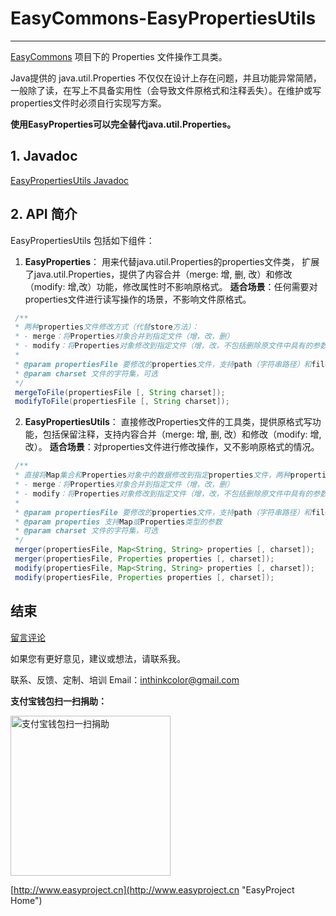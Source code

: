 # EasyCommons-EasyPropertiesUtils

---------------
[EasyCommons](readme-zh.md "EasyCommons")  项目下的 Properties 文件操作工具类。 

Java提供的 java.util.Properties 不仅仅在设计上存在问题，并且功能异常简陋，一般除了读，在写上不具备实用性（会导致文件原格式和注释丢失）。在维护或写properties文件时必须自行实现写方案。

**使用EasyProperties可以完全替代java.util.Properties。**

## 1. Javadoc
[EasyPropertiesUtils Javadoc](../javadoc/easycommons-propertiesutils/index.html "EasyPropertiesUtils Javadoc")

## 2. API 简介
EasyPropertiesUtils 包括如下组件：

1. **EasyProperties**： 用来代替java.util.Properties的properties文件类， 扩展了java.util.Properties，提供了内容合并（merge: 增, 删, 改）和修改（modify: 增,改）功能，修改属性时不影响原格式。
**适合场景**：任何需要对properties文件进行读写操作的场景，不影响文件原格式。 
```JAVA
 /**
 * 两种properties文件修改方式（代替store方法）：
 * - merge：将Properties对象合并到指定文件（增，改，删）
 * - modify：将Properties对象修改到指定文件（增，改，不包括删除原文件中具有的参数）
 * 
 * @param propertiesFile 要修改的properties文件，支持path（字符串路径）和file（文件对象）作为参数
 * @param charset 文件的字符集，可选
 */
 mergeToFile(propertiesFile [, String charset]);
 modifyToFile(propertiesFile [, String charset]);
```

2. **EasyPropertiesUtils**： 直接修改Properties文件的工具类，提供原格式写功能，包括保留注释，支持内容合并（merge: 增, 删, 改）和修改（modify: 增,改）。
**适合场景**：对properties文件进行修改操作，又不影响原格式的情况。 
```JAVA
 /**
 * 直接将Map集合和Properties对象中的数据修改到指定properties文件，两种properties文件修改方式：
 * - merge：将Properties对象合并到指定文件（增，改，删）
 * - modify：将Properties对象修改到指定文件（增，改，不包括删除原文件中具有的参数）
 * 
 * @param propertiesFile 要修改的properties文件，支持path（字符串路径）和file（文件对象）作为参数
 * @param properties 支持Map或Properties类型的参数
 * @param charset 文件的字符集，可选
 */
 merger(propertiesFile, Map<String, String> properties [, charset]);
 merger(propertiesFile, Properties properties [, charset]);
 modify(propertiesFile, Map<String, String> properties [, charset]);
 modify(propertiesFile, Properties properties [, charset]);
```

## 结束

[留言评论](http://www.easyproject.cn/easycommons/zh-cn/index.jsp#about '留言评论')

如果您有更好意见，建议或想法，请联系我。


联系、反馈、定制、培训 Email：<inthinkcolor@gmail.com>

<p>
<strong>支付宝钱包扫一扫捐助：</strong>
</p>
<p>

<img alt="支付宝钱包扫一扫捐助" src="http://www.easyproject.cn/images/s.png"  title="支付宝钱包扫一扫捐助"  height="256" width="256"></img>


[http://www.easyproject.cn](http://www.easyproject.cn "EasyProject Home")